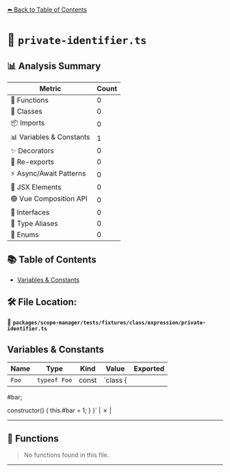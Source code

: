 [⬅️ Back to Table of Contents](../../../../../../index.md)

# 📄 `private-identifier.ts`

## 📊 Analysis Summary

| Metric | Count |
|--------|-------|
| 🔧 Functions | 0 |
| 🧱 Classes | 0 |
| 📦 Imports | 0 |
| 📊 Variables & Constants | 1 |
| ✨ Decorators | 0 |
| 🔄 Re-exports | 0 |
| ⚡ Async/Await Patterns | 0 |
| 💠 JSX Elements | 0 |
| 🟢 Vue Composition API | 0 |
| 📐 Interfaces | 0 |
| 📑 Type Aliases | 0 |
| 🎯 Enums | 0 |

## 📚 Table of Contents

- [Variables & Constants](#variables-constants)

## 🛠️ File Location:
📂 **`packages/scope-manager/tests/fixtures/class/expression/private-identifier.ts`**

## Variables & Constants

| Name | Type | Kind | Value | Exported |
|------|------|------|-------|----------|
| `Foo` | `typeof Foo` | const | `class {
  #bar;

  constructor() {
    this.#bar = 1;
  }
}` | ✗ |


---

## 🔧 Functions

> No functions found in this file.


---